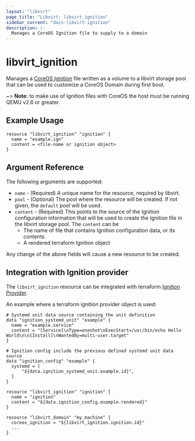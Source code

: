 ```yaml
---
layout: "libvirt"
page_title: "Libvirt: libvirt_ignition"
sidebar_current: "docs-libvirt-ignition"
description: |-
  Manages a CoreOS Ignition file to supply to a domain
---
```


# libvirt\_ignition

Manages a [CoreOS Ignition](https://coreos.com/ignition/docs/latest/supported-platforms.html)
file written as a volume to a libvirt storage pool that can be used to customize
a CoreOS Domain during first boot.

~> **Note:** to make use of Ignition files with CoreOS the host must be running QEMU v2.6 or greater.

## Example Usage

```hcl
resource "libvirt_ignition" "ignition" {
  name = "example.ign"
  content = <file-name or ignition object>
}

```

## Argument Reference

The following arguments are supported:

* `name` - (Required) A unique name for the resource, required by libvirt.
* `pool` - (Optional) The pool where the resource will be created.
  If not given, the `default` pool will be used.
* `content` - (Required) This points to the source of the Ignition configuration
  information that will be used to create the Ignition file in the libvirt
  storage pool.  The `content` can be
  * The name of file that contains Ignition configuration data, or its contents
  * A rendered terraform Ignition object

Any change of the above fields will cause a new resource to be created.

## Integration with Ignition provider

The `libvirt_ignition` resource can be integrated with terraform
[Ignition Provider](https://www.terraform.io/docs/providers/ignition/index.html).

An example where a terraform ignition provider object is used:

```hcl
# Systemd unit data source containing the unit definition
data "ignition_systemd_unit" "example" {
  name = "example.service"
  content = "[Service]\nType=oneshot\nExecStart=/usr/bin/echo Hello World\n\n[Install]\nWantedBy=multi-user.target"
}

# Ignition config include the previous defined systemd unit data source
data "ignition_config" "example" {
  systemd = [
      "${data.ignition_systemd_unit.example.id}",
  ]
}

resource "libvirt_ignition" "ignition" {
  name = "ignition"
  content = "${data.ignition_config.example.rendered}"
}

resource "libvirt_domain" "my_machine" {
  coreos_ignition = "${libvirt_ignition.ignition.id}"
  ...
}
```

